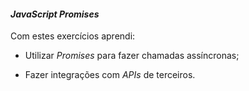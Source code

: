 #### _JavaScript Promises_

Com estes exercícios aprendi:

-   Utilizar  _Promises_ para fazer chamadas assíncronas;
    
-   Fazer integrações com  _APIs_ de terceiros.